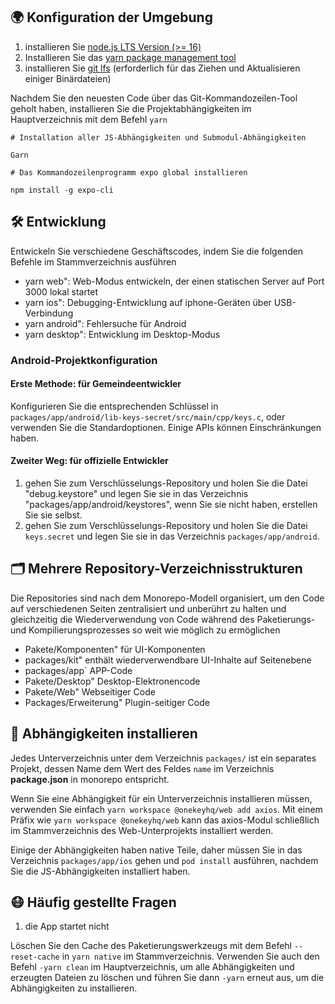 
## 🌍 Konfiguration der Umgebung

1. installieren Sie [node.js LTS Version (>= 16)](https://nodejs.org/en/)
2. Installieren Sie das [yarn package management tool](https://yarnpkg.com/)
3. installieren Sie [git lfs](https://git-lfs.github.com/) (erforderlich für das Ziehen und Aktualisieren einiger Binärdateien)

Nachdem Sie den neuesten Code über das Git-Kommandozeilen-Tool geholt haben, installieren Sie die Projektabhängigkeiten im Hauptverzeichnis mit dem Befehl ``yarn``

```
# Installation aller JS-Abhängigkeiten und Submodul-Abhängigkeiten

Garn

# Das Kommandozeilenprogramm expo global installieren

npm install -g expo-cli
```

## 🛠 Entwicklung

Entwickeln Sie verschiedene Geschäftscodes, indem Sie die folgenden Befehle im Stammverzeichnis ausführen

- yarn web": Web-Modus entwickeln, der einen statischen Server auf Port 3000 lokal startet
- yarn ios": Debugging-Entwicklung auf iphone-Geräten über USB-Verbindung
- yarn android": Fehlersuche für Android
- yarn desktop": Entwicklung im Desktop-Modus

### Android-Projektkonfiguration

#### Erste Methode: für Gemeindeentwickler

Konfigurieren Sie die entsprechenden Schlüssel in `packages/app/android/lib-keys-secret/src/main/cpp/keys.c`, oder verwenden Sie die Standardoptionen. Einige APIs können Einschränkungen haben.

#### Zweiter Weg: für offizielle Entwickler

1. gehen Sie zum Verschlüsselungs-Repository und holen Sie die Datei "debug.keystore" und legen Sie sie in das Verzeichnis "packages/app/android/keystores", wenn Sie sie nicht haben, erstellen Sie sie selbst.
2. gehen Sie zum Verschlüsselungs-Repository und holen Sie die Datei `keys.secret` und legen Sie sie in das Verzeichnis `packages/app/android`.

## 🗂 Mehrere Repository-Verzeichnisstrukturen

Die Repositories sind nach dem Monorepo-Modell organisiert, um den Code auf verschiedenen Seiten zentralisiert und unberührt zu halten und gleichzeitig die Wiederverwendung von Code während des Paketierungs- und Kompilierungsprozesses so weit wie möglich zu ermöglichen

- Pakete/Komponenten" für UI-Komponenten
- packages/kit" enthält wiederverwendbare UI-Inhalte auf Seitenebene
- packages/app` APP-Code
- Pakete/Desktop" Desktop-Elektronencode
- Pakete/Web" Webseitiger Code
- Packages/Erweiterung" Plugin-seitiger Code

## 🧲 Abhängigkeiten installieren

Jedes Unterverzeichnis unter dem Verzeichnis `packages/` ist ein separates Projekt, dessen Name dem Wert des Feldes `name` im Verzeichnis **package.json** in monorepo entspricht.

Wenn Sie eine Abhängigkeit für ein Unterverzeichnis installieren müssen, verwenden Sie einfach `yarn workspace @onekeyhq/web add axios`. Mit einem Präfix wie `yarn workspace @onekeyhq/web` kann das axios-Modul schließlich im Stammverzeichnis des Web-Unterprojekts installiert werden.

Einige der Abhängigkeiten haben native Teile, daher müssen Sie in das Verzeichnis `packages/app/ios` gehen und `pod install` ausführen, nachdem Sie die JS-Abhängigkeiten installiert haben.

## 😷 Häufig gestellte Fragen

1. die App startet nicht

Löschen Sie den Cache des Paketierungswerkzeugs mit dem Befehl `--reset-cache` in `yarn native` im Stammverzeichnis. Verwenden Sie auch den Befehl `-yarn clean` im Hauptverzeichnis, um alle Abhängigkeiten und erzeugten Dateien zu löschen und führen Sie dann `-yarn` erneut aus, um die Abhängigkeiten zu installieren.
